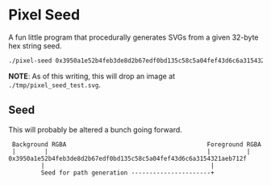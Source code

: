 # Pixel Seed

A fun little program that procedurally generates SVGs from a given 32-byte hex
string seed.

```bash
./pixel-seed 0x3950a1e52b4feb3de8d2b67edf0bd135c58c5a04fef43d6c6a3154321aeb712f
```

**NOTE**: As of this writing, this will drop an image at `./tmp/pixel_seed_test.svg`.

## Seed

This will probably be altered a bunch going forward.

```
 Background RGBA                                       Foreground RGBA
 |        |                                            |          |
0x3950a1e52b4feb3de8d2b67edf0bd135c58c5a04fef43d6c6a3154321aeb712f
         |                                              |
         Seed for path generation ----------------------+
```
